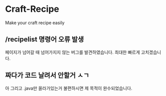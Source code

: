 # Craft-Recipe
Make your craft recipe easily

## /recipelist 명령어 오류 발생
페이지가 넘어갈 때 넘어가지지 않는 버그를 발견하였습니다. 최대한 빠르게 고치겠습니다.
## 짜다가 코드 날려서 안할거 ㅅㄱ



아 그리고 .java만 올라가있는거 불편하시면 제 목적이 완수되었습니다.
